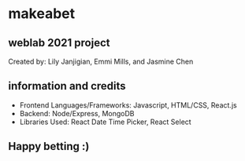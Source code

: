 # makeabet

## weblab 2021 project 

Created by: Lily Janjigian, Emmi Mills, and Jasmine Chen 

## information and credits 

  - Frontend Languages/Frameworks: Javascript, HTML/CSS, React.js
  - Backend: Node/Express, MongoDB
  - Libraries Used: React Date Time Picker, React Select 

## Happy betting :)
